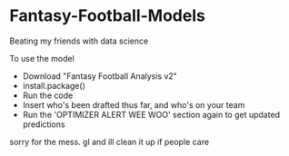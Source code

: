 # Fantasy-Football-Models
Beating my friends with data science


To use the model
- Download "Fantasy Football Analysis v2"
- install.package(<INSERT ALL NECESSARY PACKAGES>)
- Run the code
- Insert who's been drafted thus far, and who's on your team
- Run the 'OPTIMIZER ALERT WEE WOO' section again to get updated predictions


sorry for the mess. gl and ill clean it up if people care
